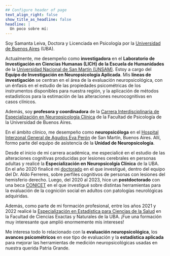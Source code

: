 ```yaml
---
## Configure header of page
text_align_right: false
show_title_as_headline: false
headline: |
  Un poco sobre mí:
---
```


<!-- this is a subheadline -->
Soy Samanta Leiva, Doctora y Licenciada en Psicología por la [Universidad de Buenos Aires](https://uba.ar/) (UBA). 

Actualmente, me desempeño como **investigadora** en el **Laboratorio de Investigación en Ciencias Humanas (LICH) de la Escuela de Humanidades** de la [Universidad Nacional de San Martín (UNSAM)](https://www.unsam.edu.ar/). Estoy a cargo del **Equipo de Investigación en Neuropsicología Aplicada**. Mis **líneas de investigación** se centran en el área de la evaluación neuropsicológica, con un énfasis en el estudio de las propiedades psicométricas de los instrumentos disponibles para nuestra región, y la aplicación de métodos estadísticos para la estimación de las alteraciones neurocognitivas en casos clínicos.   

Además, soy **profesora y coordinadora** de la [Carrera Interdisciplinaria de Especialización en Neuropsicología Clínica](https://pgneuropsicologia.com.ar/) de la Facultad de Psicología de la Universidad de Buenos Aires.

En el ámbito clínico, me desempeño como **neuropsicóloga** en el [Hospital Interzonal General de Agudos Eva Perón](https://www.ms.gba.gov.ar/sitios/hospitalevaperon/) de San Martín, Buenos Aires. Allí, formo parte del equipo de asistencia de la **Unidad de Neuropsicología**.


Desde el inicio de mi carrera académica, me especialicé en el estudio de las alteraciones cognitivas producidas por lesiones cerebrales en personas adultas y realicé la **Especialización en Neuropsicolgía Clínica** de la UBA. En el año 2020 finalicé mi [doctorado](/blog/02_doctorado/) en el que investigué, dentro del equipo del Dr. Aldo Ferreres, sobre perfiles cognitivos de personas con lesiones del hemisferio derecho. Luego, del 2020 al 2023, hice un **postdoctorado** con una beca [CONICET](https://www.conicet.gov.ar/) en el que investigué sobre distintas  herramientas para la evaluación de la cognición social en adultos con patologías neurológicas adquiridas.

Además, como parte de mi formación profesional, entre los años 2021 y 2022 realicé la [Especialización en Estadística para Ciencias de la Salud](https://www.ic.fcen.uba.ar/ceecs/) en la Facultad de Ciencias Exactas y Naturales de la UBA. ¡Fue una formación muy interesante que amplió enormemente mis intereses!
  
Me interesa todo lo relacionado con la **evaluación neuropsicológica**, los **avances psicométricos** en ese tipo de evaluación y la **estadística aplicada** para mejorar las herramientas de medición neuropsicológicas usadas en nuestra querida Patria Grande.